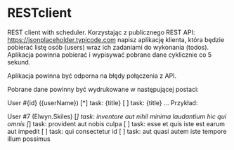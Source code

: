 # RESTclient
REST client with scheduler.
Korzystając z publicznego REST API: https://jsonplaceholder.typicode.com napisz aplikację klienta, która będzie pobierać listę osób (users) wraz ich zadaniami do wykonania (todos). Aplikacja powinna pobierać i wypisywać pobrane dane cyklicznie co 5 sekund.

Aplikacja powinna być odporna na błędy połączenia z API.

Pobrane dane powinny być wydrukowane w następującej postaci:

User #{id} ({userName})
    [*] task: {title}
    [ ] task: {title}
...
Przykład:

User #7 (Elwyn.Skiles)
    [*] task: inventore aut nihil minima laudantium hic qui omnis
    [*] task: provident aut nobis culpa
    [ ] task: esse et quis iste est earum aut impedit
    [ ] task: qui consectetur id
    [ ] task: aut quasi autem iste tempore illum possimus
